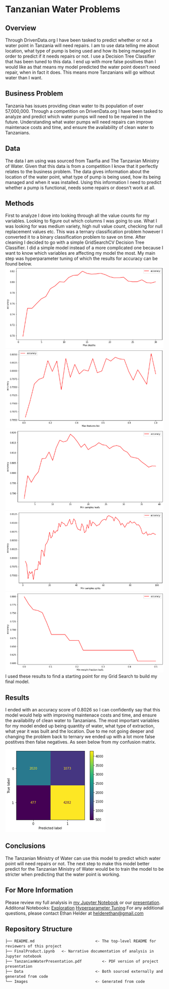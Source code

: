 # Tanzanian Water Problems

## Overview

Through DrivenData.org I have been tasked to predict whether or not a water point in Tanzania will need repairs. I am to use data telling me about location, what type of pump is being used and how its being managed in order to predict if it needs repairs or not. I use a Decision Tree Classifier that has been tuned to this data. I end up with more false positives than I would like as that means my model predicted the water point doesn't need repair, when in fact it does. This means more Tanzanians will go without water than I want.

## Business Problem

Tanzania has issues providing clean water to its population of over 57,000,000. Through a competition on DrivenData.org I have been tasked to analyze and predict which water pumps will need to be repaired in the future. Understanding what water pumps will need repairs can improve maintenace costs and time, and ensure the availability of clean water to Tanzanians.

## Data

The data I am using was sourced from Taarfia and The Tanzanian Ministry of Water. Given that this data is from a competition I know that it perfectly relates to the business problem. The data gives information about the location of the water point, what type of pump is being used, how its being managed and when it was installed. Using this information I need to predict whether a pump is functional, needs some repairs or doesn't work at all.

## Methods

First to analyze I dove into looking through all the value counts for my variables. Looking to figure out which columns I was going to use. What I was looking for was medium variety, high null value count, checking for null replacement values etc. This was a ternary classification problem however I converted it to a binary classification problem to save on time. After cleaning I decided to go with a simple GridSearchCV Decision Tree Classifier. I did a simple model instead of a more complicated one because I want to know which variables are affecting my model the most. My main step was hyperparameter tuning of which the results for accuracy can be found below.
![MaxDepths](./Images/MaxDepths.png)
![MaxFeatures](./Images/MaxFeatures.png)
![MinSamplesLeafs](./Images/MinSamplesLeafs.png)
![MinSamplesSplits](./Images/MinSamplesSplits.png)
![MinWeightFractionLeafs](./Images/MinWeightFractionLeafs.png)
I used these results to find a starting point for my Grid Search to build my final model. 

## Results

I ended with an accuracy score of 0.8026 so I can confidently say that this model would help with improving maintenace costs and time, and ensure the availability of clean water to Tanzanians. The most important variables for my model ended up being quantity of water, what type of extraction, what year it was built and the location. Due to me not going deeper and changing the problem back to ternary we ended up with a lot more false postitves then false negatives. As seen below from my confusion matrix.

![ConfusionMatrix](./Images/ConfusionMatrix.png)

## Conclusions

The Tanzanian Ministry of Water can use this model to predict which water point will need repairs or not. The next step to make this model better predict for the Tanzanian Ministry of Water would be to train the model to be stricter when predicting that the water point is working.

## For More Information

Please review my full analysis in [my Jupyter Notebook](./FinalProduct.ipynb) or our [presentation](./DS_Project_Presentation.pdf).
Additonal Notebooks: 
[Exploration](./MaidenVoyage.ipynb)
[Hyperparameter Tuning](./Hyperparameter_tuning.ipynb)
For any additional questions, please contact Ethan Helder at helderethan@gmail.com

## Repository Structure

```
├── README.md                           <- The top-level README for reviewers of this project
├── FinalProduct.ipynb   <- Narrative documentation of analysis in Jupyter notebook
├── TanzanianWaterPresentation.pdf         <- PDF version of project presentation
├── Data                                <- Both sourced externally and generated from code
└── Images                              <- Generated from code